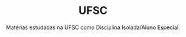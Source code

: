 <div align="center">

# UFSC


Matérias estudadas na UFSC como Disciplina Isolada/Aluno Especial.


</div>